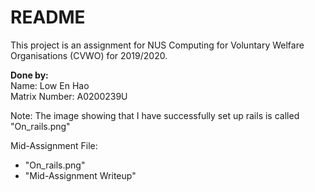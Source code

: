 # README

This project is an assignment for NUS Computing for Voluntary Welfare Organisations (CVWO) for 2019/2020.

<strong>Done by:</strong> <br>
Name: Low En Hao <br>
Matrix Number: A0200239U

Note: The image showing that I have successfully set up rails is called "On_rails.png"

Mid-Assignment File:
<ul>
  <li>"On_rails.png"</li>
  <li>"Mid-Assignment Writeup"</li>
</ul>  